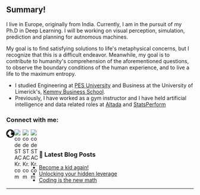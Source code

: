 ## Summary!

<!---[![Website](https://img.shields.io/website?label=codeSTACKr.com&style=for-the-badge&url=https%3A%2F%2Fcodestackr.com)](https://codestackr.com)-->
<!---[![Twitter Follow](https://img.shields.io/twitter/follow/codeSTACKr?color=1DA1F2&logo=twitter&style=for-the-badge)](https://twitter.com/intent/follow?original_referer=https%3A%2F%2Fgithub.com%2FcodeSTACKr&screen_name=codeSTACKr)-->

I live in Europe, originally from India. Currently, I am in the pursuit of my Ph.D in Deep Learning. I will be working on visual perception, simulation, prediction and planning for autnomous machines. 

My goal is to find satisfying solutions to life's metaphysical concerns, but I recognize that this is a difficult endeavor. Meanwhile, my goal is to contribute to humanity's comprehension of the aforementioned questions, to observe the boundary conditions of the human experience, and to live a life to the maximum entropy.

- I studied Engineering at [PES University](https://pes.edu/) and Business at the University of Limerick's, [Kemmy Business School](https://www.ul.ie/business). 
- Previously, I have worked as a gym instructor and  I have held artificial intelligence and data related roles at [Altada](https://www.altada.com/) and [StatsPerform](https://www.statsperform.com/) 
### Connect with me:

[<img align="left" alt="codeSTACKr.com" width="22px" src="https://raw.githubusercontent.com/iconic/open-iconic/master/svg/globe.svg" />][website]
[<img align="left" alt="codeSTACKr.com" width="22px" src="https://cdn.jsdelivr.net/npm/simple-icons@v3/icons/linkedin.svg" />][linkedin]
[<img align="left" alt="codeSTACKr.com" width="22px" src="https://cdn.jsdelivr.net/npm/simple-icons@v3/icons/instagram.svg" />][instagram]
[<img align="left" alt="codeSTACKr.com" width="22px" src="https://cdn.jsdelivr.net/npm/simple-icons@v3/icons/twitter.svg" />][twitter]
<br />
<br />

### 📕 Latest Blog Posts
<!--START_SECTION:feed-->
* [Become a kid again!](https:&#x2F;&#x2F;epoch.beehiiv.com&#x2F;p&#x2F;03)
* [Unlocking your hidden leverage](https:&#x2F;&#x2F;epoch.beehiiv.com&#x2F;p&#x2F;02)
* [Coding is the new math](https:&#x2F;&#x2F;epoch.beehiiv.com&#x2F;p&#x2F;01)
<!--END_SECTION:feed-->
---

[website]: https://zybermonk.github.io/
[instagram]: https://www.instagram.com/zybermonk/
[linkedin]: https://www.linkedin.com/in/mohanramesh/
[twitter]: https://twitter.com/zybermonk/
